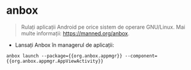 # anbox

> Rulați aplicații Android pe orice sistem de operare GNU/Linux.
> Mai multe informații: <https://manned.org/anbox>.

- Lansați Anbox în managerul de aplicații:

`anbox launch --package={{org.anbox.appmgr}} --component={{org.anbox.appmgr.AppViewActivity}}`
